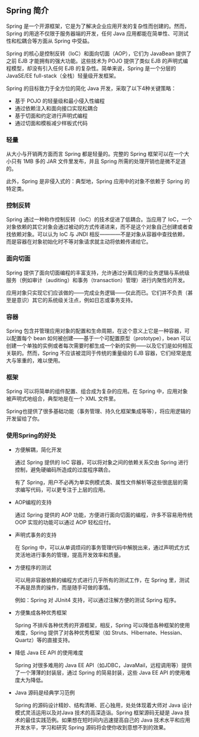 ## Spring 简介 ##

Spring 是一个开源框架，它是为了解决企业应用开发的复杂性而创建的。然而，Spring 的用途不仅限于服务器端的开发，任何 Java 应用都能在简单性、可测试性和松耦合等方面从 Spring 中受益。

Spring 的核心是控制反转（IoC）和面向切面（AOP），它们为 JavaBean 提供了之前 EJB 才能拥有的强大功能。这些技术为 POJO 提供了类似 EJB 的声明式编程模型，却没有引入任何 EJB 的复杂性。简单来说，Spring 是一个分层的 JavaSE/EE full-stack（全栈）轻量级开发框架。

Spring 的目标致力于全方位的简化 Java 开发，采取了以下4种关键策略：

* 基于 POJO 的轻量级和最小侵入性编程
* 通过依赖注入和面向接口实现松耦合
* 基于切面和约定进行声明式编程
* 通过切面和模板减少样板式代码

### 轻量 ###

从大小与开销两方面而言 Spring 都是轻量的。完整的 Spring 框架可以在一个大小只有 1MB 多的 JAR 文件里发布，并且 Spring 所需的处理开销也是微不足道的。

此外，Spring 是非侵入式的：典型地，Spring 应用中的对象不依赖于 Spring 的特定类。

### 控制反转 ###

Spring 通过一种称作控制反转（IoC）的技术促进了低耦合。当应用了 IoC，一个对象依赖的其它对象会通过被动的方式传递进来，而不是这个对象自己创建或者查找依赖对象。可以认为 IoC 与 JNDI 相反————不是对象从容器中查找依赖，而是容器在对象初始化时不等对象请求就主动将依赖传递给它。

### 面向切面 ###

Spring 提供了面向切面编程的丰富支持，允许通过分离应用的业务逻辑与系统级服务（例如审计（auditing）和事务（transaction）管理）进行内聚性的开发。

应用对象只实现它们应该做的——完成业务逻辑——仅此而已。它们并不负责（甚至是意识）其它的系统级关注点，例如日志或事务支持。

### 容器 ###

Spring 包含并管理应用对象的配置和生命周期，在这个意义上它是一种容器，可以配置每个 bean 如何被创建——基于一个可配置原型（prototype），bean 可以创建一个单独的实例或者每次需要时都生成一个新的实例——以及它们是如何相互关联的。然而，Spring 不应该被混同于传统的重量级的 EJB 容器，它们经常是庞大与笨重的，难以使用。

### 框架 ###

Spring 可以将简单的组件配置、组合成为复杂的应用。在 Spring 中，应用对象被声明式地组合，典型地是在一个 XML 文件里。

Spring也提供了很多基础功能（事务管理、持久化框架集成等等），将应用逻辑的开发留给了你。

### 使用Spring的好处 ###

* 方便解耦，简化开发

	通过 Spring 提供的 IoC 容器，可以将对象之间的依赖关系交由 Spring 进行控制，避免硬编码所造成的过度程序耦合。

	有了 Spring，用户不必再为单实例模式类、属性文件解析等这些很底层的需求编写代码，可以更专注于上层的应用。

* AOP编程的支持

	通过 Spring 提供的 AOP 功能，方便进行面向切面的编程，许多不容易用传统 OOP 实现的功能可以通过 AOP 轻松应付。

* 声明式事务的支持

	在 Spring 中，可以从单调烦闷的事务管理代码中解脱出来，通过声明式方式灵活地进行事务的管理，提高开发效率和质量。

* 方便程序的测试

	可以用非容器依赖的编程方式进行几乎所有的测试工作，在 Spring 里，测试不再是昂贵的操作，而是随手可做的事情。
	
	例如：Spring 对 JUnit4 支持，可以通过注解方便的测试 Spring 程序。

* 方便集成各种优秀框架
 
	Spring 不排斥各种优秀的开源框架，相反，Spring 可以降低各种框架的使用难度，Spring 提供了对各种优秀框架（如 Struts、Hibernate、Hessian、Quartz）等的直接支持。

* 降低 Java EE API 的使用难度

	Spring 对很多难用的 Java EE API（如JDBC，JavaMail，远程调用等）提供了一个薄薄的封装层，通过 Spring 的简易封装，这些 Java EE API 的使用难度大为降低。

* Java 源码是经典学习范例

	Spring 的源码设计精妙、结构清晰、匠心独用，处处体现着大师对 Java 设计模式灵活运用以及对Java 技术的高深造诣。Spring 框架源码无疑是 Java 技术的最佳实践范例。如果想在短时间内迅速提高自己的 Java 技术水平和应用开发水平，学习和研究 Spring 源码将会使你收到意想不到的效果。
